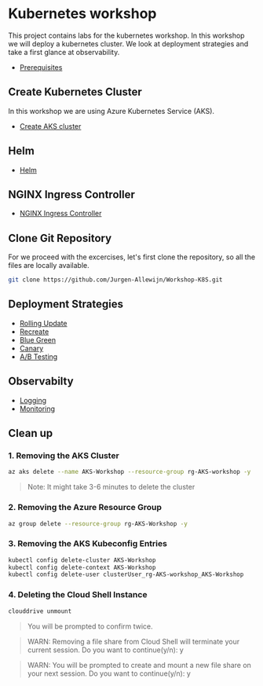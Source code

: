 # Kubernetes workshop

This project contains labs for the kubernetes workshop. In this workshop we will deploy a kubernetes cluster. We look at deployment strategies and take a first glance at observability.

- [Prerequisites](k8s/prerequisites/)

## Create Kubernetes Cluster

In this workshop we are using Azure Kubernetes Service (AKS). 

- [Create AKS cluster](k8s/k8s-cluster/)

## Helm

- [Helm](k8s/helm/)

## NGINX Ingress Controller

- [NGINX Ingress Controller](k8s/ingress/)

## Clone Git Repository

For we proceed with the excercises, let's first clone the repository, so all the files are locally available.

```bash
git clone https://github.com/Jurgen-Allewijn/Workshop-K8S.git
````

## Deployment Strategies

- [Rolling Update](k8s/rolling-update/)
- [Recreate](k8s/recreate/)
- [Blue Green](k8s/blue-green/)
- [Canary](k8s/canary/)
- [A/B Testing](k8s/a-b-testing/)

## Observabilty

- [Logging](k8s/logging/)
- [Monitoring](k8s/monitoring/)

##  Clean up

### 1. Removing the AKS Cluster

```bash
az aks delete --name AKS-Workshop --resource-group rg-AKS-workshop -y 
```
> Note: It might take 3-6 minutes to delete the cluster


### 2. Removing the Azure Resource Group

```bash
az group delete --resource-group rg-AKS-Workshop -y
```

### 3. Removing the AKS Kubeconfig Entries

```bash
kubectl config delete-cluster AKS-Workshop
kubectl config delete-context AKS-Workshop
kubectl config delete-user clusterUser_rg-AKS-workshop_AKS-Workshop
```

### 4. Deleting the Cloud Shell Instance

```bash
clouddrive unmount
```
> You will be prompted to confirm twice.

>WARN: Removing a file share from Cloud Shell will terminate your current session.
Do you want to continue(y/n): y

> WARN: You will be prompted to create and mount a new file share on your next session.
Do you want to continue(y/n): y
